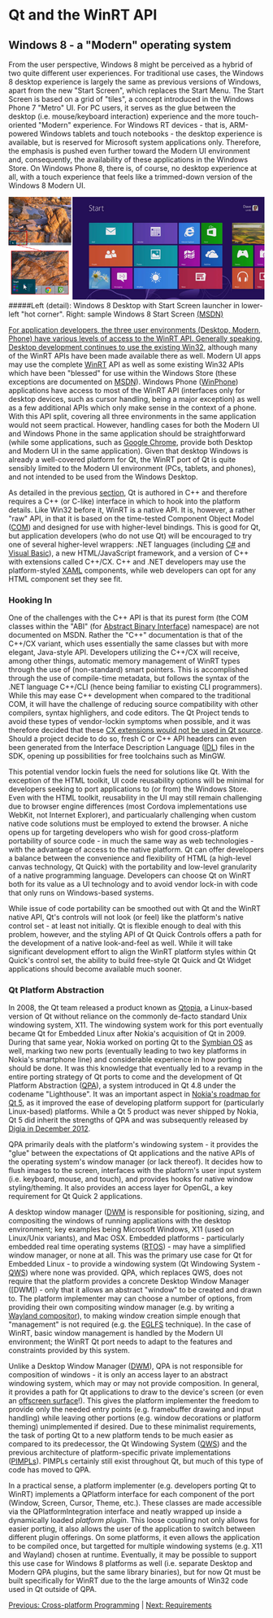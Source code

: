 # Qt and the WinRT API

## Windows 8 - a "Modern" operating system
From the user perspective, Windows 8 might be perceived as a hybrid of two quite different user experiences. For traditional use cases, the Windows 8 desktop experience is largely the same as previous versions of Windows, apart from the new "Start Screen", which replaces the Start Menu. The Start Screen is based on a grid of "tiles", a concept introduced in the Windows Phone 7 "Metro" UI. For PC users, it serves as the glue between the desktop (i.e. mouse/keyboard interaction) experience and the more touch-oriented "Modern" experience. For Windows RT devices - that is, ARM-powered Windows tablets and touch notebooks - the desktop experience is available, but is reserved for Microsoft system applications only. Therefore, the emphasis is pushed even further toward the Modern UI environment and, consequently, the availability of these applications in the Windows Store. On Windows Phone 8, there is, of course, no desktop experience at all, with a touch experience that feels like a trimmed-down version of the Windows 8 Modern UI.

![Windows 8 Start Screen](../images/start-screen.jpg)
#####Left (detail): Windows 8 Desktop with Start Screen launcher in lower-left "hot corner". Right: sample Windows 8 Start Screen <a href="/appendix/references.md#windows-8-start-screen">(MSDN)

For application developers, the three user environments (Desktop, Modern, Phone) have various levels of access to the WinRT API. Generally speaking, Desktop development continues to use the existing [Win32](/appendix/terms.md#win32), although many of the WinRT APIs have been made available there as well. Modern UI apps may use the complete [WinRT](/appendix/terms.md#winrt) API as well as some existing Win32 APIs which have been "blessed" for use within the Windows Store (these exceptions are documented on [MSDN](/appendix/terms.md#msdn)). Windows Phone ([WinPhone](/appendix/terms.md#winphone)) applications have access to most of the WinRT API (interfaces only for desktop devices, such as cursor handling, being a major exception) as well as a few additional APIs which only make sense in the context of a phone. With this API split, covering all three environments in the same application would not seem practical. However, handling cases for both the Modern UI and Windows Phone in the same application should be straightforward (while some applications, such as [Google Chrome](/appendix/references.md#chrome-winrt), provide both Desktop and Modern UI in the same application). Given that desktop Windows is already a well-covered platform for Qt, the WinRT port of Qt is quite sensibly limited to the Modern UI environment (PCs, tablets, and phones), and not intended to be used from the Windows Desktop.

As detailed in the previous [section](xplatform.md), Qt is authored in C++ and therefore requires a C++ (or C-like) interface in which to hook into the platform details. Like Win32 before it, WinRT is a native API. It is, however, a rather "raw" API, in that it is based on the time-tested Component Object Model ([COM](/appendix/terms.md#com)) and designed for use with higher-level bindings. This is good for Qt, but application developers (who do not use Qt) will be encouraged to try one of several higher-level wrappers: .NET languages (including [C#](/appendix/terms.md#c-sharp) and [Visual Basic](/appendix/terms.md#visual-basic)), a new HTML/JavaScript framework, and a version of C++ with extensions called C++/CX. C++ and .NET developers may use the platform-styled [XAML](/appendix/terms.md#xaml) components, while web developers can opt for any HTML component set they see fit.

### Hooking In
One of the challenges with the C++ API is that its purest form (the COM classes within the "ABI" (for [Abstract Binary Interface](/appendix/terms.md#abi)) namespace) are not documented on MSDN. Rather the "C++" documentation is that of the C++/CX variant, which uses essentially the same classes but with more elegant, Java-style API. Developers utilizing the C++/CX will receive, among other things, automatic memory management of WinRT types through the use of (non-standard) smart pointers. This is accomplished through the use of compile-time metadata, but follows the syntax of the .NET language C++/CLI (hence being familiar to existing CLI programmers). While this may ease C++ development when compared to the traditional COM, it will have the challenge of reducing source compatibility with other compilers, syntax highlighers, and code editors. The Qt Project tends to avoid these types of vendor-lockin symptoms when possible, and it was therefore decided that these [CX extensions would not be used in Qt source](/appendix/references.md#c++-cx-blog). Should a project decide to do so, fresh C or C++ API headers can even been generated from the Interface Description Language ([IDL](/appendix/terms.md#idl)) files in the SDK, opening up possibilities for free toolchains such as MinGW.

This potential vendor lockin fuels the need for solutions like Qt. With the exception of the HTML toolkit, UI code reusability options will be minimal for developers seeking to port applications to (or from) the Windows Store. Even with the HTML toolkit, reusability in the UI may still remain challenging due to browser engine differences (most Cordova implementations use WebKit, not Internet Explorer), and particualarly challenging when custom native code solutions must be employed to extend the browser. A niche opens up for targeting developers who wish for good cross-platform portability of source code - in much the same way as web technologies - with the advantage of access to the native platform. Qt can offer developers a balance between the convenience and flexibility of HTML (a high-level canvas technology, Qt Quick) with the portability and low-level granularity of a native programming language. Developers can choose Qt on WinRT both for its value as a UI technology and to avoid vendor lock-in with code that only runs on Windows-based systems.

While issue of code portability can be smoothed out with Qt and the WinRT native API, Qt's controls will not look (or feel) like the platform's native control set - at least not initially. Qt is flexible enough to deal with this problem, however, and the styling API of Qt Quick Controls offers a path for the development of a native look-and-feel as well. While it will take significant development effort to align the WinRT platform styles within Qt Quick's control set, the ability to build free-style Qt Quick and Qt Widget applications should become available much sooner.

### Qt Platform Abstraction

In 2008, the Qt team released a product known as [Qtopia](/appendix/terms.md#qtopia), a Linux-based version of Qt without reliance on the commonly de-facto standard Unix windowing system, X11. The windowing system work for this port eventually became Qt for Embedded Linux after Nokia's acquisition of Qt in 2009. During that same year, Nokia worked on porting Qt to the [Symbian OS](/appendix/terms.md#symbian) as well, marking two new ports (eventually leading to two key platforms in Nokia's smartphone line) and considerable experience in how porting should be done. It was this knowledge that eventually led to a revamp in the entire porting strategy of Qt ports to come and the development of Qt Platform Abstraction ([QPA](/appendix/terms.md#qpa)), a system introduced in Qt 4.8 under the codename "Lighthouse". It was an important aspect in [Nokia's roadmap for Qt 5](/appendix/references.md#qt-lighthouse-has-grown-up), as it improved the ease of developing platform support for (particularly Linux-based) platforms. While a Qt 5 product was never shipped by Nokia, Qt 5 did inherit the strengths of QPA and was subsequently released by [Digia in December 2012](/appendix/references.md#introducing-qt-50).

QPA primarily deals with the platform's windowing system - it provides the "glue" between the expectations of Qt applications and the native APIs of the operating system's window manager (or lack thereof). It decides how to flush images to the screen, interfaces with the platform's user input system (i.e. keyboard, mouse, and touch), and provides hooks for native window styling/theming. It also provides an access layer for OpenGL, a key requirement for Qt Quick 2 applications.

A desktop window manager ([DWM](/appendix/terms.md#desktop-window-manager) is responsible for positioning, sizing, and compositing the windows of running applications with the desktop environment; key examples being Microsoft Windows, X11 (used on Linux/Unix variants), and Mac OSX. Embedded platforms - particularly embedded real time operating systems ([RTOS](/appendix/terms.md#rtos)) - may have a simplified window manager, or none at all. This was the primary use case for Qt for Embedded Linux - to provide a windowing system (Qt Windowing System - [QWS](/appendix/terms.md#qws)) where none was provided. QPA, which replaces QWS, does not require that the platform provides a concrete Desktop Window Manager ([DWM]) - only that it allows an abstract "window" to be created and drawn to. The platform implementer may can choose a number of options, from providing their own compositing window manager (e.g. by writing a [Wayland compositor](/appendix/terms.md#wayland)), to making window creation simple enough that "management" is not required (e.g. the [EGLFS](/appendix/terms.md#eglfs) technique). In the case of WinRT, basic window management is handled by the Modern UI environment; the WinRT Qt port needs to adapt to the features and constraints provided by this system.

Unlike a Desktop Window Manager ([DWM](/appendix/terms.md#dwm)), QPA is not responsible for composition of windows - it is only an access layer to an abstract windowing system, which may or may not provide composition. In general, it provides a path for Qt applications to draw to the device's screen (or even an [offscreen surface](/appendix/references.md#offscreen-rendering)!). This gives the platform implementer the freedom to provide only the needed entry points (e.g. framebuffer drawing and input handling) while leaving other portions (e.g. window decorations or platform theming) unimplemented if desired. Due to these minimalist requirements, the task of porting Qt to a new platform tends to be much easier as compared to its predecessor, the Qt Windowing System ([QWS](/appendix/terms.md#qws)) and the previous architecture of platform-specific private implementations ([PIMPLs](/appendix/terms.md#pimpl)). PIMPLs certainly still exist throughout Qt, but much of this type of code has moved to QPA.

In a practical sense, a platform implementer (e.g. developers porting Qt to WinRT) implements a QPlatform interface for each component of the port (Window, Screen, Cursor, Theme, etc.). These classes are made accessible via the QPlatformIntegration interface and neatly wrapped up inside a dynamically loaded _platform plugin_. This loose coupling not only allows for easier porting, it also allows the user of the application to switch between different plugin offerings. On some platforms, it even allows the application to be compiled once, but targetted for multiple windowing systems (e.g. X11 and Wayland) chosen at runtime. Eventually, it may be possible to support this use case for Windows 8 platforms as well (i.e. separate Desktop and Modern QPA plugins, but the same library binaries), but for now Qt must be built specifically for WinRT due to the the large amounts of Win32 code used in Qt outside of QPA.

[Previous: Cross-platform Programming](xplatform.md) | [Next: Requirements](requirements.md)
